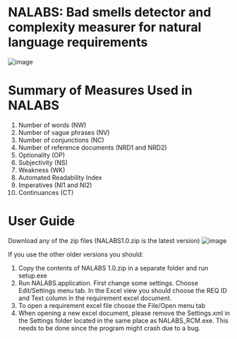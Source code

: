 # NALABS: Bad smells detector and complexity measurer for natural language requirements
![image](https://user-images.githubusercontent.com/7644735/145826101-d9ab2ed6-022c-4468-ae0a-7ef4880b05c1.png)


# Summary of Measures Used in NALABS

1. Number of words (NW) 
2. Number of vague phrases (NV) 
3. Number of conjunctions (NC) 
4. Number of reference documents (NRD1 and NRD2)
5. Optionality (OP) 
6. Subjectivity (NS) 
7. Weakness (WK)
8. Automated Readability Index 
9. Imperatives (NI1 and NI2) 
10. Continuances (CT)


# User Guide
Download any of the zip files (NALABS1.0.zip is the latest version)
![image](https://user-images.githubusercontent.com/7644735/145831728-ba72ab06-59cd-4a10-ac89-1015f9aa4c68.png)

If you use the other older versions you should:
1. Copy the contents of NALABS 1.0.zip in a separate folder and run setup.exe
2. Run NALABS.application. First change some settings. Choose Edit/Settings menu tab. In the Excel view you should choose the REQ ID and Text column in the requirement excel document.
3. To open a requirement excel file choose the File/Open menu tab
4. When opening a new excel document, please remove the Settings.xml in the Settings folder located in the same place as NALABS_RCM.exe. This needs to be done since the program might crash due to a bug.
